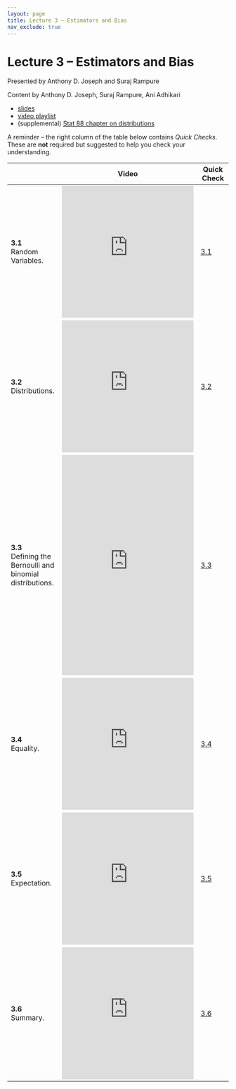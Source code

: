 ```yaml
---
layout: page
title: Lecture 3 – Estimators and Bias
nav_exclude: true
---
```


# Lecture 3 – Estimators and Bias

Presented by Anthony D. Joseph and Suraj Rampure

Content by Anthony D. Joseph, Suraj Rampure, Ani Adhikari

- [slides](https://docs.google.com/presentation/d/1m5ixdPsRM2vvSXLTHj3bUFwqPgSoXhZNXOdn24R-NS4/edit?usp=sharing)
- [video playlist](https://www.youtube.com/playlist?list=PLQCcNQgUcDfo0cnFQHr1mMjuIePabJFCh)
- (supplemental) [Stat 88 chapter on distributions](http://stat88.org/textbook/notebooks/Chapter_03/03_The_Binomial_Distribution.html)

A reminder – the right column of the table below contains _Quick Checks_. These are **not** required but suggested to help you check your understanding.

<table>
<colgroup>
<col style="width: 25%" />
<col style="width: 25%" />
<col style="width: 25%" />
</colgroup>
<thead>
<tr class="header">
<th></th>
<th>Video</th>
<th>Quick Check</th>
</tr>
</thead>
<tbody>
<tr>
<td><strong>3.1</strong> <br> Random Variables.</td>
<td><iframe width="300" height="300" height src="https://www.youtube.com/embed/yukhgQWUHB4" frameborder="0" allow="accelerometer; autoplay; encrypted-media; gyroscope; picture-in-picture" allowfullscreen></iframe></td>
<td><a href="https://docs.google.com/forms/d/e/1FAIpQLSc_YVqwJ2xY4nPm9Bvw9Uvo5XI4YXT3srJjdvWJ3Z_RxmE5wg/viewform?usp=sf_link" target="\_blank">3.1</a></td>
</tr>
<tr>
<td><strong>3.2</strong> <br> Distributions.</td>
<td><iframe width="300" height="300" height src="https://www.youtube.com/embed/TcQ_Topz6Ko" frameborder="0" allow="accelerometer; autoplay; encrypted-media; gyroscope; picture-in-picture" allowfullscreen></iframe></td>
<td><a href="https://docs.google.com/forms/d/e/1FAIpQLSe1sMOMJ181NrlKthf0_W3a5hsaVl7pTH52aRKor_1YKBCjSw/viewform?usp=sf_link" target="\_blank">3.2</a></td>
</tr>
<tr>
<td><strong>3.3</strong> <br> Defining the Bernoulli and binomial distributions. </td>
<td><iframe width="300" height="500" height src="https://www.youtube.com/embed/11b4jvtX1vY" frameborder="0" allow="accelerometer; autoplay; encrypted-media; gyroscope; picture-in-picture" allowfullscreen></iframe></td>
<td><a href="https://docs.google.com/forms/d/e/1FAIpQLSfEWXy_AYS2i3E5H5prAzgLtm0Xu-M48nL0hFPw8QVMaNl__Q/viewform?usp=sf_link" target="\_blank">3.3</a></td>
</tr>
<tr>
<td><strong>3.4</strong> <br> Equality.</td>
<td><iframe width="300" height="300" height src="https://www.youtube.com/embed/udC-RcO2A5w" frameborder="0" allow="accelerometer; autoplay; encrypted-media; gyroscope; picture-in-picture" allowfullscreen></iframe></td>
<td><a href="https://docs.google.com/forms/d/e/1FAIpQLSe10ZbATvxFQIAdjjQ4-8reV7uYxZpleFxM6gXTO3Wf-GFh9g/viewform?usp=sf_link" target="\_blank">3.4</a></td>
</tr>
<tr>
<td><strong>3.5</strong> <br> Expectation.</td>
<td><iframe width="300" height="300" height src="https://www.youtube.com/embed/Z97I9H0z8bo" frameborder="0" allow="accelerometer; autoplay; encrypted-media; gyroscope; picture-in-picture" allowfullscreen></iframe></td>
<td><a href="https://docs.google.com/forms/d/e/1FAIpQLSeen96Dr-sEGQkyvEikzWKFLaivxwHkBhHDjWGIQJtnx3I9QA/viewform?usp=sf_link" target="\_blank">3.5</a></td>
</tr>
<tr>
<td><strong>3.6</strong> <br> Summary.</td>
<td><iframe width="300" height="300" height src="https://www.youtube.com/embed/wXOBc6qO3YU" frameborder="0" allow="accelerometer; autoplay; encrypted-media; gyroscope; picture-in-picture" allowfullscreen></iframe></td>
<td><a href="https://docs.google.com/forms/d/e/1FAIpQLSeen96Dr-sEGQkyvEikzWKFLaivxwHkBhHDjWGIQJtnx3I9QA/viewform?usp=sf_link" target="\_blank">3.6</a></td>
</tr>
